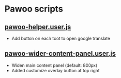 # Pawoo scripts

## [pawoo-helper.user.js](https://github.com/Nc5xb3/tampermonkey-scripts/raw/main/pawoo/pawoo-helper.user.js)

- Add button on each toot to open google translate

## [pawoo-wider-content-panel.user.js](https://github.com/Nc5xb3/tampermonkey-scripts/raw/main/pawoo/pawoo-wider-content-panel.user.js)

- Widen main content panel (default: 800px)
- Added customize overlay button at top right